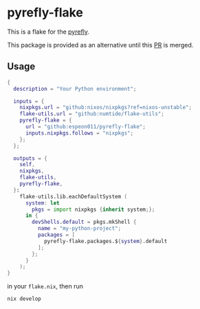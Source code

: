# pyrefly-flake

This is a flake for the [pyrefly](https://github.com/facebook/pyrefly).

This package is provided as an alternative until this [PR](https://github.com/NixOS/nixpkgs/pull/417968) is merged.

## Usage

```nix
{
  description = "Your Python environment";

  inputs = {
    nixpkgs.url = "github:nixos/nixpkgs?ref=nixos-unstable";
    flake-utils.url = "github:numtide/flake-utils";
    pyrefly-flake = {
      url = "github:espeon011/pyrefly-flake";
      inputs.nixpkgs.follows = "nixpkgs";
    };
  };

  outputs = {
    self,
    nixpkgs,
    flake-utils,
    pyrefly-flake,
  }:
    flake-utils.lib.eachDefaultSystem (
      system: let
        pkgs = import nixpkgs {inherit system;};
      in {
        devShells.default = pkgs.mkShell {
          name = "my-python-project";
          packages = [
            pyrefly-flake.packages.${system}.default
          ];
        };
      }
    );
}
```

in your `flake.nix`, then run

```shell
nix develop
```
